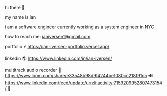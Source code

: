 hi there 👋

my name is ian

i am a software engineer currently working as a system engineer in NYC

  
how to reach me: ianiversen1@gmail.com

portfolio ⚡️ https://ian-iversen-portfolio.vercel.app/

linkedin 🌎 https://www.linkedin.com/in/ian-iversen/

multitrack audio recorder 🎤 https://www.loom.com/share/e33548b98d9f4244be1080cc218f91c5 🔊 https://www.linkedin.com/feed/update/urn:li:activity:7159209952807473154/ 🎼
